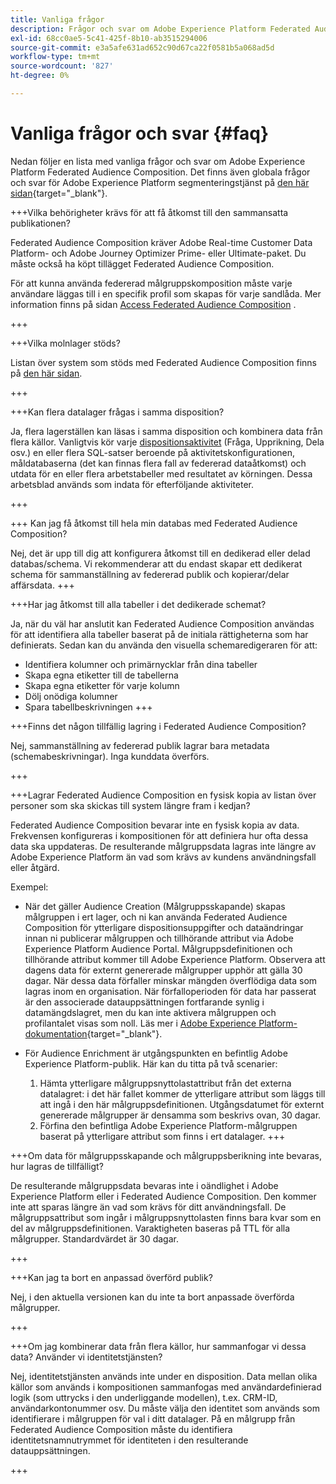 ```yaml
---
title: Vanliga frågor
description: Frågor och svar om Adobe Experience Platform Federated Audience Composition
exl-id: 68cc0ae5-5c41-425f-8b10-ab3515294006
source-git-commit: e3a5afe631ad652c90d67ca22f0581b5a068ad5d
workflow-type: tm+mt
source-wordcount: '827'
ht-degree: 0%

---
```


# Vanliga frågor och svar {#faq}

Nedan följer en lista med vanliga frågor och svar om Adobe Experience Platform Federated Audience Composition. Det finns även globala frågor och svar för Adobe Experience Platform segmenteringstjänst på [den här sidan](https://experienceleague.adobe.com/en/docs/experience-platform/segmentation/faq){target="_blank"}.


+++Vilka behörigheter krävs för att få åtkomst till den sammansatta publikationen?

Federated Audience Composition kräver Adobe Real-time Customer Data Platform- och Adobe Journey Optimizer Prime- eller Ultimate-paket. Du måste också ha köpt tillägget Federated Audience Composition.

För att kunna använda federerad målgruppskomposition måste varje användare läggas till i en specifik profil som skapas för varje sandlåda. Mer information finns på sidan [Access Federated Audience Composition](access-prerequisites.md) .

+++

+++Vilka molnlager stöds?

Listan över system som stöds med Federated Audience Composition finns på [den här sidan](../start/access-prerequisites.md#supported-systems).

+++


+++Kan flera datalager frågas i samma disposition?

Ja, flera lagerställen kan läsas i samma disposition och kombinera data från flera källor.  Vanligtvis kör varje [dispositionsaktivitet](../compositions/orchestrate-activities.md) (Fråga, Upprikning, Dela osv.) en eller flera SQL-satser beroende på aktivitetskonfigurationen, måldatabaserna (det kan finnas flera fall av federerad dataåtkomst) och utdata för en eller flera arbetstabeller med resultatet av körningen. Dessa arbetsblad används som indata för efterföljande aktiviteter.

+++

+++ Kan jag få åtkomst till hela min databas med Federated Audience Composition?

Nej, det är upp till dig att konfigurera åtkomst till en dedikerad eller delad databas/schema. Vi rekommenderar att du endast skapar ett dedikerat schema för sammanställning av federerad publik och kopierar/delar affärsdata.
+++

+++Har jag åtkomst till alla tabeller i det dedikerade schemat?

Ja, när du väl har anslutit kan Federated Audience Composition användas för att identifiera alla tabeller baserat på de initiala rättigheterna som har definierats. Sedan kan du använda den visuella schemaredigeraren för att:

* Identifiera kolumner och primärnycklar från dina tabeller
* Skapa egna etiketter till de tabellerna
* Skapa egna etiketter för varje kolumn
* Dölj onödiga kolumner
* Spara tabellbeskrivningen
+++

+++Finns det någon tillfällig lagring i Federated Audience Composition?

Nej, sammanställning av federerad publik lagrar bara metadata (schemabeskrivningar). Inga kunddata överförs. <!--The Audience export flow is done directly from Adobe Experience Platform Audience Portal (via [Destination](../connections/destinations.md)) to the customer database. The creation and update flow is done directly from your data warehouse database to Adobe Experience Platform Audience Portal.-->

+++

+++Lagrar Federated Audience Composition en fysisk kopia av listan över personer som ska skickas till system längre fram i kedjan?

Federated Audience Composition bevarar inte en fysisk kopia av data. Frekvensen konfigureras i kompositionen för att definiera hur ofta dessa data ska uppdateras. De resulterande målgruppsdata lagras inte längre av Adobe Experience Platform än vad som krävs av kundens användningsfall eller åtgärd.

Exempel:

* När det gäller Audience Creation (Målgruppsskapande) skapas målgruppen i ert lager, och ni kan använda Federated Audience Composition för ytterligare dispositionsuppgifter och dataändringar innan ni publicerar målgruppen och tillhörande attribut via Adobe Experience Platform Audience Portal. Målgruppsdefinitionen och tillhörande attribut kommer till Adobe Experience Platform.
Observera att dagens data för externt genererade målgrupper upphör att gälla 30 dagar. När dessa data förfaller minskar mängden överflödiga data som lagras inom en organisation. När förfalloperioden för data har passerat är den associerade datauppsättningen fortfarande synlig i datamängdslagret, men du kan inte aktivera målgruppen och profilantalet visas som noll. Läs mer i [Adobe Experience Platform-dokumentation](https://experienceleague.adobe.com/en/docs/experience-platform/segmentation/faq#how-long-do-externally-generated-audiences-last-for){target="_blank"}.

* För Audience Enrichment är utgångspunkten en befintlig Adobe Experience Platform-publik. Här kan du titta på två scenarier:
   1. Hämta ytterligare målgruppsnyttolastattribut från det externa datalagret: i det här fallet kommer de ytterligare attribut som läggs till att ingå i den här målgruppsdefinitionen. Utgångsdatumet för externt genererade målgrupper är densamma som beskrivs ovan, 30 dagar.
   1. Förfina den befintliga Adobe Experience Platform-målgruppen baserat på ytterligare attribut som finns i ert datalager. <!--For example, you have an audience of customers who have shown interest in a particular product on the website for the last two months. You now want to take this audience and further segment it using Federated Audience Composition to only include customers who have a high credit score. The credit score is deemed sensitive and individual credit score data points are not copied over from the data warehouse.-->
+++

+++Om data för målgruppsskapande och målgruppsberikning inte bevaras, hur lagras de tillfälligt?

De resulterande målgruppsdata bevaras inte i oändlighet i Adobe Experience Platform eller i Federated Audience Composition. Den kommer inte att sparas längre än vad som krävs för ditt användningsfall. De målgruppsattribut som ingår i målgruppsnyttolasten finns bara kvar som en del av målgruppsdefinitionen. Varaktigheten baseras på TTL för alla målgrupper. Standardvärdet är 30 dagar.

+++

+++Kan jag ta bort en anpassad överförd publik?

Nej, i den aktuella versionen kan du inte ta bort anpassade överförda målgrupper.

+++

+++Om jag kombinerar data från flera källor, hur sammanfogar vi dessa data? Använder vi identitetstjänsten?

Nej, identitetstjänsten används inte under en disposition. Data mellan olika källor som används i kompositionen sammanfogas med användardefinierad logik (som uttrycks i den underliggande modellen), t.ex. CRM-ID, användarkontonummer osv. Du måste välja den identitet som används som identifierare i målgruppen för val i ditt datalager. På en målgrupp från Federated Audience Composition måste du identifiera identitetsnamnutrymmet för identiteten i den resulterande datauppsättningen.

+++
<!--
+++How are customer consent preferences honored for externally generated audiences that are imported into Federated Audience Composition?

As customer data is captured from multiple channels, identity stitching and merge policies allow this data to be consolidated in a single Real-Time Customer Profile. Information on the customers' consent preferences are stored and evaluated at the profile level.

Downstream Real-Time CDP and Journey Optimizer destinations check each profile for consent preferences prior to activation. Each profile's consent information is compared against consent requirements for a particular destination. If the profile does not satisfy the requirements, that profile is not sent to a destination.

When an external audience is ingested into Federated Audience Composition, it is reconciliated with existing profiles using a primary ID such as email or ECID. As a result, the existing consent policies will remain in force throughout activation.

>[!NOTE]
>
>Since the payload variables are not stored in the profile but in the data lake, you should not include consent information in externally generated audiences. Instead, use other Adobe Experience Platform ingestion channels where profile data is imported.

+++
-->
